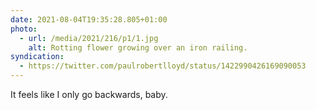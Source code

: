```yaml
---
date: 2021-08-04T19:35:28.805+01:00
photo:
  - url: /media/2021/216/p1/1.jpg
    alt: Rotting flower growing over an iron railing.
syndication:
  - https://twitter.com/paulrobertlloyd/status/1422990426169090053
---
```


It feels like I only go backwards, baby.
